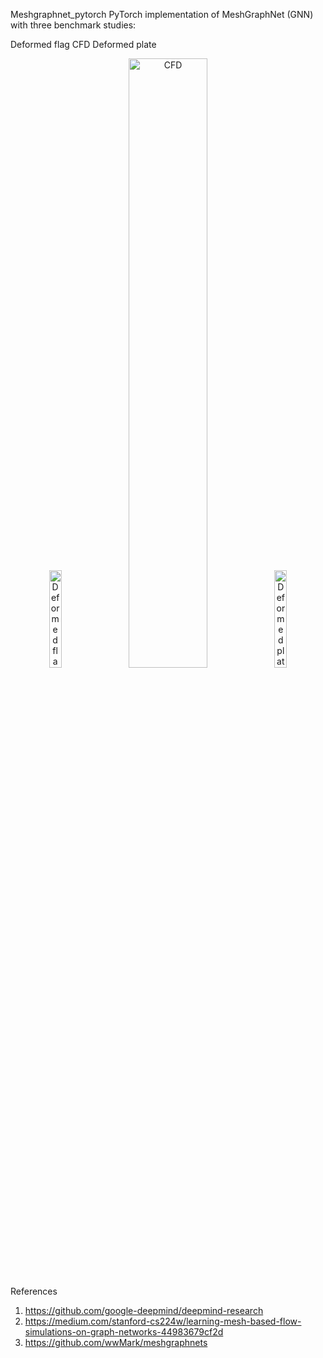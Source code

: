 Meshgraphnet_pytorch
PyTorch implementation of MeshGraphNet (GNN) with three benchmark studies:

Deformed flag
CFD
Deformed plate

<p align="center">
  <img src="https://example.com/path/to/deformed_flag.gif" width="20%" alt="Deformed flag simulation" loop="infinite" autoplay>
  <img src="https://example.com/path/to/cfd.gif" width="50%" alt="CFD" loop="infinite" autoplay>
  <img src="https://example.com/path/to/deformed_plate.gif" width="20%" alt="Deformed plate" loop="infinite" autoplay>
</p>

References

1. https://github.com/google-deepmind/deepmind-research
2. https://medium.com/stanford-cs224w/learning-mesh-based-flow-simulations-on-graph-networks-44983679cf2d
3. https://github.com/wwMark/meshgraphnets
